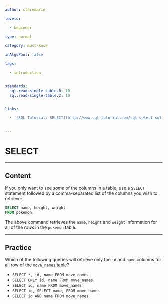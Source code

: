 ```yaml
---
author: claremarie

levels:

  - beginner

type: normal

category: must-know

inAlgoPool: false

tags:

  - introduction


standards:
  sql.read-single-table.0: 10
  sql.read-single-table.2: 10


links:

  - '[SQL Tutorial: SELECT](http://www.sql-tutorial.com/sql-select-sql-tutorial/){website}'


---
```


# SELECT

---
## Content

If you only want to see *some* of the columns in a table, use a `SELECT` statement followed by a comma-separated list of the columns you wish to retrieve:

```sql
SELECT name, height, weight
FROM pokemon;
```

The above command retrieves the `name`, `height` and `weight` information for all of the *rows* in the `pokemon` table.

---
## Practice

Which of the following queries will retrieve only the `id` and `name` columns for all row of the `move_names` table?


* `SELECT *, id, name FROM move_names`
* `SELECT ONLY id, name FROM move_names`
* `SELECT id, name FROM move_names`
* `SELECT id, SELECT name, FROM move_names`
* `SELECT id AND name FROM move_names`
